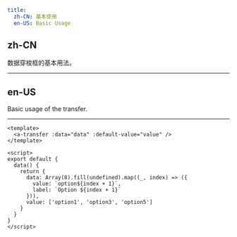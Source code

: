 ```yaml
title:
  zh-CN: 基本使用
  en-US: Basic Usage
```

## zh-CN

数据穿梭框的基本用法。

---

## en-US

Basic usage of the transfer.

---

```vue
<template>
  <a-transfer :data="data" :default-value="value" />
</template>

<script>
export default {
  data() {
    return {
      data: Array(8).fill(undefined).map((_, index) => ({
        value: `option${index + 1}`,
        label: `Option ${index + 1}`
      })),
      value: ['option1', 'option3', 'option5']
    }
  }
}
</script>
```

